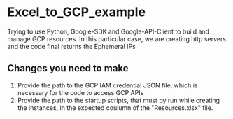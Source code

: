 # Excel_to_GCP_example
Trying to use Python, Google-SDK and Google-API-Client to build and manage GCP resources. In this particular case, we are creating http servers and the code final returns the Ephemeral IPs

## Changes you need to make
1. Provide the path to the GCP IAM credential JSON file, which is necessary for the code to access GCP APIs
2. Provide the path to the startup scripts, that must by run while creating the instances, in the expected coulumn of the "Resources.xlsx" file.
